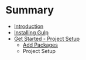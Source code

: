 # Summary

* [Introduction](README.md)
* [Installing Gulp](installing_gulp.md)
* [Get Started - Project Setup](get_started_-_project_setup.md)
   * [Add Packages](add_packages.md)
   * Project Setup

